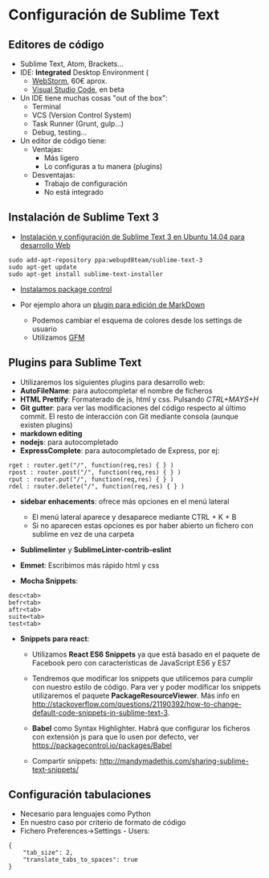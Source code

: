 # Configuración de Sublime Text

## Editores de código
- Sublime Text, Atom, Brackets...
- IDE: **Integrated** Desktop Environment (
    - [WebStorm](https://www.jetbrains.com/webstorm/), 60€ aprox.
    - [Visual Studio Code](https://code.visualstudio.com/), en beta
- Un IDE tiene muchas cosas "out of the box":
    - Terminal
    - VCS (Version Control System)
    - Task Runner (Grunt, gulp...)
    - Debug, testing...
- Un editor de código tiene:
    - Ventajas:
    	- Más ligero
    	- Lo configuras a tu manera (plugins)
    - Desventajas:
        - Trabajo de configuración
        - No está integrado

## Instalación de Sublime Text 3

- [Instalación y configuración de Sublime Text 3 en Ubuntu 14.04 para desarrollo Web](http://www.formandome.es/linux/instalacion-y-configuracion-de-sublime-text-3-en-ubuntu-14-04-para-desarrollo-web/)

```
sudo add-apt-repository ppa:webupd8team/sublime-text-3 
sudo apt-get update
sudo apt-get install sublime-text-installer
```

- [Instalamos package control](https://packagecontrol.io/installation)

- Por ejemplo ahora un [plugin para edición de MarkDown](https://packagecontrol.io/packages/MarkdownEditing)
    - Podemos cambiar el esquema de colores desde los settings de usuario
    - Utilizamos [GFM](https://help.github.com/enterprise/11.10.340/user/articles/github-flavored-markdown/)

## Plugins para Sublime Text 
- Utilizaremos los siguientes plugins para desarrollo web:
- **AutoFileName**: para autocompletar el nombre de ficheros  
- **HTML Prettify**: Formaterado de js, html y css. Pulsando *CTRL+MAYS+H*
- **Git gutter**: para ver las modificaciones del código respecto al último commit. El resto de interacción con Git mediante consola (aunque existen plugins)
- **markdown editing**
- **nodejs**: para autocompletado
- **ExpressComplete**: para autocompletado de Express, por ej:

```
rget : router.get("/", function(req,res) { } )
rpost : router.post("/", function(req,res) { } )
rput : router.put("/", function(req,res) { } )
rdel : router.delete("/", function(req,res) { } )
```

- **sidebar enhacements**: ofrece más opciones en el menú lateral
    - El menú lateral aparece y desaparece mediante CTRL + K + B
    - Si no aparecen estas opciones es por haber abierto un fichero con sublime en vez de una carpeta
- **Sublimelinter** y **SublimeLinter-contrib-eslint**
- **Emmet**: Escribimos más rápido html y css

- **Mocha Snippets**:
```
desc<tab>
befr<tab>
aftr<tab>
suite<tab>
test<tab>
```


- **Snippets para react**:
    - Utilizamos  **React ES6 Snippets** ya que está basado en el paquete de Facebook pero con características de JavaScript ES6 y ES7
    - Tendremos que modificar los snippets que utilicemos para cumplir con nuestro estilo de código. Para ver y poder modificar los snippets utilizaremos el paquete **PackageResourceViewer**. Más info en http://stackoverflow.com/questions/21190392/how-to-change-default-code-snippets-in-sublime-text-3.
    - **Babel** como Syntax Highlighter. Habrá que configurar los ficheros con extensión js para que lo usen por defecto, ver https://packagecontrol.io/packages/Babel
    
    - Compartir snippets: http://mandymadethis.com/sharing-sublime-text-snippets/

## Configuración tabulaciones
- Necesario para lenguajes como Python
- En nuestro caso por criterio de formato de código
- Fichero Preferences->Settings - Users:

```
{
    "tab_size": 2,
    "translate_tabs_to_spaces": true
}
```


